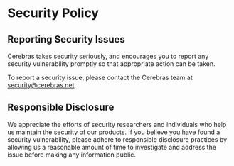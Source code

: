 # Security Policy

## Reporting Security Issues

Cerebras takes security seriously, and encourages you to report any security vulnerability
promptly so that appropriate action can be taken.

To report a security issue, please contact the Cerebras team at security@cerebras.net.

## Responsible Disclosure

We appreciate the efforts of security researchers and individuals who help us maintain the security of
our products. If you believe you have found a security vulnerability, please adhere to responsible
disclosure practices by allowing us a reasonable amount of time to investigate and address the issue
before making any information public.
